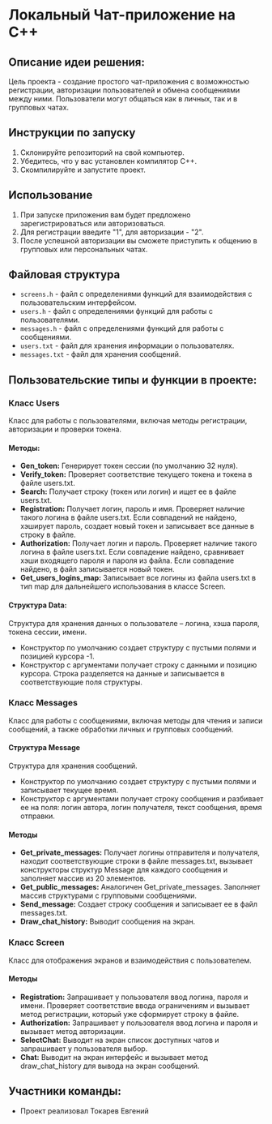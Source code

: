 
# Локальный Чат-приложение на C++

## Описание идеи решения:
Цель проекта - создание простого чат-приложения с возможностью регистрации, авторизации пользователей и обмена сообщениями между ними. Пользователи могут общаться как в личных, так и в групповых чатах.

## Инструкции по запуску

1. Склонируйте репозиторий на свой компьютер.
2. Убедитесь, что у вас установлен компилятор C++.
3. Скомпилируйте и запустите проект.

## Использование

1. При запуске приложения вам будет предложено зарегистрироваться или авторизоваться.
2. Для регистрации введите "1", для авторизации - "2".
3. После успешной авторизации вы сможете приступить к общению в групповых или персональных чатах.

## Файловая структура

- `screens.h` - файл с определениями функций для взаимодействия с пользовательским интерфейсом.
- `users.h` - файл с определениями функций для работы с пользователями.
- `messages.h` - файл с определениями функций для работы с сообщениями.
- `users.txt` - файл для хранения информации о пользователях.
- `messages.txt` - файл для хранения сообщений.

## Пользовательские типы и функции в проекте:
### Класс Users

Класс для работы с пользователями, включая методы регистрации, авторизации и проверки токена.

#### Методы:

- **Gen_token:** Генерирует токен сессии (по умолчанию 32 нуля).
- **Verify_token:** Проверяет соответствие текущего токена и токена в файле users.txt.
- **Search:** Получает строку (токен или логин) и ищет ее в файле users.txt.
- **Registration:** Получает логин, пароль и имя. Проверяет наличие такого логина в файле users.txt. Если совпадений не найдено, хэширует пароль, создает новый токен и записывает все данные в строку в файле.
- **Authorization:** Получает логин и пароль. Проверяет наличие такого логина в файле users.txt. Если совпадение найдено, сравнивает хэши входящего пароля и пароля из файла. Если совпадение найдено, в файл записывается новый токен.
- **Get_users_logins_map:** Записывает все логины из файла users.txt в тип map для дальнейшего использования в классе Screen.

#### Структура Data:

Структура для хранения данных о пользователе – логина, хэша пароля, токена сессии, имени. 
- Конструктор по умолчанию создает структуру с пустыми полями и позицией курсора -1. 
- Конструктор с аргументами получает строку с данными и позицию курсора. Строка разделяется на данные и записывается в соответствующие поля структуры.

### Класс Messages

Класс для работы с сообщениями, включая методы для чтения и записи сообщений, а также обработки личных и групповых сообщений.

#### Структура Message

Структура для хранения сообщений. 
- Конструктор по умолчанию создает структуру с пустыми полями и записывает текущее время.
- Конструктор с аргументами получает строку сообщения и разбивает ее на поля: логин автора, логин получателя, текст сообщения, время отправки.

#### Методы

- **Get_private_messages:** Получает логины отправителя и получателя, находит соответствующие строки в файле messages.txt, вызывает конструкторы структур Message для каждого сообщения и заполняет массив из 20 элементов.
- **Get_public_messages:** Аналогичен Get_private_messages. Заполняет массив структурами с групповыми сообщениями.
- **Send_message:** Создает строку сообщения и записывает ее в файл messages.txt.
- **Draw_chat_history:** Выводит сообщения на экран.

### Класс Screen

Класс для отображения экранов и взаимодействия с пользователем.

#### Методы

- **Registration:** Запрашивает у пользователя ввод логина, пароля и имени. Проверяет соответствие ввода ограничениям и вызывает метод регистрации, который уже сформирует строку в файле.
- **Authorization:** Запрашивает у пользователя ввод логина и пароля и вызывает метод авторизации.
- **SelectChat:** Выводит на экран список доступных чатов и запрашивает у пользователя выбор.
- **Chat:** Выводит на экран интерфейс и вызывает метод draw_chat_history для вывода на экран сообщений.


## Участники команды:
- Проект реализовал Токарев Евгений






